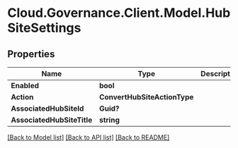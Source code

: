 # Cloud.Governance.Client.Model.HubSiteSettings
## Properties

Name | Type | Description | Notes
------------ | ------------- | ------------- | -------------
**Enabled** | **bool** |  | [optional] 
**Action** | **ConvertHubSiteActionType** |  | [optional] 
**AssociatedHubSiteId** | **Guid?** |  | [optional] 
**AssociatedHubSiteTitle** | **string** |  | [optional] 

[[Back to Model list]](../README.md#documentation-for-models) [[Back to API list]](../README.md#documentation-for-api-endpoints) [[Back to README]](../README.md)

